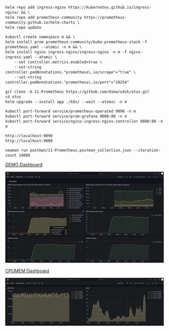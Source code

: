 ```
helm repo add ingress-nginx https://kubernetes.github.io/ingress-nginx/ && \
helm repo add prometheus-community https://prometheus-community.github.io/helm-charts \
helm repo update
```

```
kubectl create namespace m && \
helm install prom prometheus-community/kube-prometheus-stack -f prometheus.yaml --atomic -n m && \
helm install nginx ingress-nginx/ingress-nginx -n m -f nginx-ingress.yaml --atomic \
    --set controller.metrics.enabled=true \
    --set-string controller.podAnnotations."prometheus\.io/scrape"="true" \
    --set-string controller.podAnnotations."prometheus\.io/port"="10254"
```

```
git clone -b 11-Prometheus https://github.com/dimarudik/otus.git
cd otus
helm upgrade --install app ./k8s/ --wait --atomic -n m
```

```
kubectl port-forward service/prometheus-operated 9090 -n m
kubectl port-forward service/prom-grafana 9000:80 -n m
kubectl port-forward service/nginx-ingress-nginx-controller 8080:80 -n m
```

```
http://localhost:9090
http://localhost:9000
```

```
newman run postman/11-Prometheus.postman_collection.json --iteration-count 14000
```
[DEMO Dashboard](https://raw.githubusercontent.com/dimarudik/otus/11-Prometheus/grafana/MicrometerSpringThroughput.json)

![DEMO Dashboard](./grafana/2023-08-16_10-05-14.png)

[CPUMEM Dashboard](https://raw.githubusercontent.com/dimarudik/otus/11-Prometheus/grafana/MEM_CPU_Usage.json)

![CPUMEM Dashboard](./grafana/CPUMEM.png)